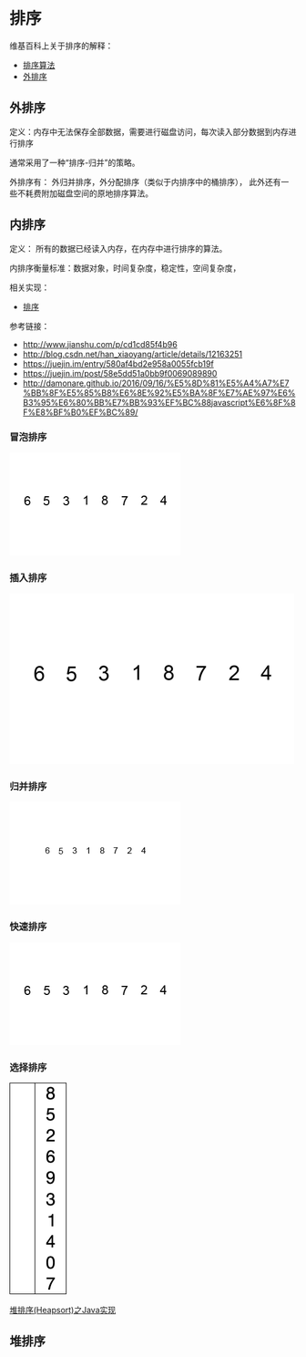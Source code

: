 # 排序

维基百科上关于排序的解释：
- [排序算法](https://zh.wikipedia.org/wiki/%E6%8E%92%E5%BA%8F%E7%AE%97%E6%B3%95)
- [外排序](https://zh.wikipedia.org/wiki/%E5%A4%96%E6%8E%92%E5%BA%8F)


## 外排序

定义：内存中无法保存全部数据，需要进行磁盘访问，每次读入部分数据到内存进行排序

通常采用了一种“排序-归并”的策略。

外排序有： 外归并排序，外分配排序（类似于内排序中的桶排序），
此外还有一些不耗费附加磁盘空间的原地排序算法。


## 内排序

定义： 所有的数据已经读入内存，在内存中进行排序的算法。

内排序衡量标准：数据对象，时间复杂度，稳定性，空间复杂度，

相关实现：

- [排序](https://github.com/BoBoMEe/JavaNote/blob/master/data_structures_algorithms/src/main/java/com/bobomee/android/data_structures_algorithms/sort/)


参考链接：

- http://www.jianshu.com/p/cd1cd85f4b96
- http://blog.csdn.net/han_xiaoyang/article/details/12163251
- https://juejin.im/entry/580af4bd2e958a0055fcb19f
- https://juejin.im/post/58e5dd51a0bb9f0069089890
- http://damonare.github.io/2016/09/16/%E5%8D%81%E5%A4%A7%E7%BB%8F%E5%85%B8%E6%8E%92%E5%BA%8F%E7%AE%97%E6%B3%95%E6%80%BB%E7%BB%93%EF%BC%88javascript%E6%8F%8F%E8%BF%B0%EF%BC%89/

### 冒泡排序

![冒泡排序](gifs/Bubble-sort-example-300px.gif)
### 插入排序

![插入排序](gifs/Insertion-sort-example.gif)
### 归并排序

![归并排序](gifs/Merge-sort-example-300px.gif)
### 快速排序

![快速排序](gifs/Quicksort-example.gif)
### 选择排序

![选择排序](gifs/Selection-Sort-Animation.gif)



[堆排序(Heapsort)之Java实现](http://blog.csdn.net/kimylrong/article/details/17150475)

## 堆排序

